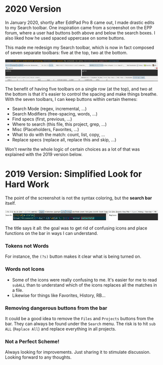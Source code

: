 # 2020 Version
In January 2020, shortly after EditPad Pro 8 came out, I made drastic edits to my Search toolbar. One inspiration came from a screenshot on the EPP forum, where a user had buttons both above and below the search boxes. I also liked how he used spaced uppercase on some buttons.

This made me redesign my Search toolbar, which is now in fact composed of seven separate toolbars: five at the top, two at the bottom. 

![EPP search bar](rex-search-bar-2020.jpg)

The benefit of having five toolbars on a single row (at the top), and two at the bottom is that it's easier to control the spacing and make things breathe. With the seven toolbars, I can keep buttons within certain themes:

- Search Mode (regex, incremental, …)
- Search Modifiers (free-spacing, words, …)
- Find specs (first, previous, …)
- Where to search (this file, this project, grep, …)
- Misc (Placeholders, Favorites, …) 
- What to do with the match: count, list, copy, …
- Replace specs (replace all, replace this and skip, …)

Won't rewrite the whole logic of certain choices as a lot of that was explained with the 2019 version below.


# 2019 Version: Simplified Look for Hard Work

The point of the screenshot is not the syntax coloring, but the **search bar** itself.

![EPP search bar](rex-search-bar-2019.jpg)

The title says it all: the goal was to get rid of confusing icons and place functions on the bar in ways I can understand. 


### Tokens not Words

For instance, the `(?s)` button makes it clear what is being turned on.


### Words not Icons
 - Some of the icons were really confusing to me. It's easier for me to read `subALL` than to understand which of the icons replaces all the matches in a file. 
 - Likewise for things like Favorites, History, RB…


### Removing dangerous buttons from the bar

It could be a good idea to remove the `Files` and `Projects` buttons from the bar. They can always be found under the `Search` menu. The risk is to hit `sub ALL` (`Replace All`) and replace everything in all projects.



### Not a Perfect Scheme!

Always looking for improvements. Just sharing it to stimulate discussion. Looking forward to any thoughts.
   
